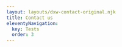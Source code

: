 ```yaml
---
layout: layouts/dxw-contact-original.njk
title: Contact us
eleventyNavigation:
  key: Tests
  order: 3
---
```


